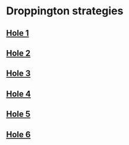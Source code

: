 # Droppington strategies

## [Hole 1](droppington/1.md)
## [Hole 2](droppington/2.md)
## [Hole 3](droppington/3.md)
## [Hole 4](droppington/4.md)
## [Hole 5](droppington/5.md)
## [Hole 6](droppington/6.md)
